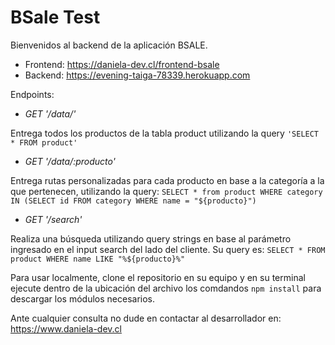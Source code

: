 #  BSale Test
Bienvenidos al backend de la aplicación BSALE.

 - Frontend: https://daniela-dev.cl/frontend-bsale 
 - Backend: https://evening-taiga-78339.herokuapp.com

Endpoints:

 - *GET '/data/'*

Entrega todos los productos de la tabla product utilizando la query `'SELECT * FROM product'`

- *GET '/data/:producto'*

Entrega rutas personalizadas para cada producto en base a la categoría a la que pertenecen, utilizando la query: `SELECT * from product WHERE category IN (SELECT id FROM category WHERE name = "${producto}")`

- *GET '/search'*

Realiza una búsqueda utilizando query strings en base al parámetro ingresado en el input search del lado del cliente. Su query es: `SELECT * FROM product WHERE name LIKE "%${producto}%"`

Para usar localmente, clone el repositorio en su equipo y en su terminal ejecute dentro de la ubicación del archivo los comdandos `npm install` para descargar los módulos necesarios.

Ante cualquier consulta no dude en contactar al desarrollador en: https://www.daniela-dev.cl